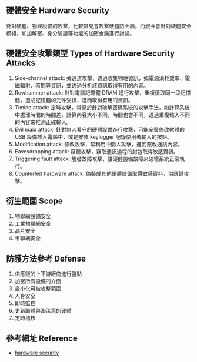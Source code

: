 ## 硬體安全 Hardware Security

針對硬體、物理設備的攻擊，比較常見會攻擊硬體防火牆，而現今會針對硬體安全模組，如加解密、身分驗證等功能的加密金鑰進行討論。

## 硬體安全攻擊類型 Types of Hardware Security Attacks

1. Side-channel attack: 旁通道攻擊，透過收集物理資訊，如電源消耗效率、電磁輻射、時間等資訊，並透過分析該資訊取得有用的內容。
2. Rowhammer attack: 針對電腦記憶體 DRAM 進行攻擊，重複讀取同一段記憶體，造成記憶體的元件受損，進而取得有用的資訊。
3. Timing attack: 定時攻擊，常見於針對破解密碼系統的攻擊手法，如計算系統中處理時間的時間差，計算內容大小不同，時間也會不同，透過重複輸入不同的內容來推測正確輸入。
4. Evil maid attack: 針對無人看守的硬體設備進行攻擊，可能安裝修改軟體的 USB 設備插入電腦中，或是安裝 keylogger 記錄使用者輸入的按鈕。
5. Modification attack: 修改攻擊，常利用中間人攻擊，進而竄改通訊內容。
6. Eavesdropping attack: 竊聽攻擊，竊取通訊過程的封包取得敏感資訊。
7. Triggering fault attack: 觸發故障攻擊，讓硬體設備故障來破壞系統正常執行。
8. Counterfeit hardware attack: 偽裝成其他硬體設備取得敏感資料，供應鏈攻擊。

## 衍生範圍 Scope

1. 物聯網設備安全
2. 工業物聯網安全
3. 晶片安全
4. 車聯網安全

## 防護方法參考 Defense

1. 供應鏈的上下游廠商進行盤點
2. 加密所有設備的介面
3. 最小化可被攻擊範圍
4. 人身安全
5. 即時監控
6. 更新韌體與淘汰舊的硬體
7. 定時稽核

## 參考網址 Reference

- [hardware security](https://www.techtarget.com/searchitoperations/definition/hardware-security)
